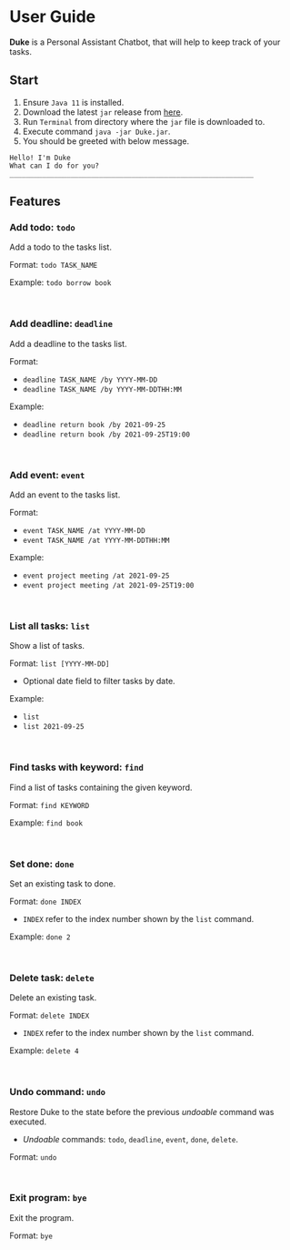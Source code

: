 # User Guide
**Duke** is a Personal Assistant Chatbot, that will help to keep track of your tasks.

## Start
1. Ensure `Java 11` is installed.
1. Download the latest `jar` release from [here](https://github.com/TanChiaChun/ip/releases).
1. Run `Terminal` from directory where the `jar` file is downloaded to.
1. Execute command `java -jar Duke.jar`.
1. You should be greeted with below message.
```
Hello! I'm Duke
What can I do for you?
____________________________________________________________
```

## Features

### Add todo: `todo`
Add a todo to the tasks list.

Format: `todo TASK_NAME`

Example: `todo borrow book`

&nbsp;
### Add deadline: `deadline`
Add a deadline to the tasks list.

Format:
* `deadline TASK_NAME /by YYYY-MM-DD`
* `deadline TASK_NAME /by YYYY-MM-DDTHH:MM`

Example:
* `deadline return book /by 2021-09-25`
* `deadline return book /by 2021-09-25T19:00`

&nbsp;
### Add event: `event`
Add an event to the tasks list.

Format:
* `event TASK_NAME /at YYYY-MM-DD`
* `event TASK_NAME /at YYYY-MM-DDTHH:MM`

Example:
* `event project meeting /at 2021-09-25`
* `event project meeting /at 2021-09-25T19:00`

&nbsp;
### List all tasks: `list`
Show a list of tasks.

Format: `list [YYYY-MM-DD]`
* Optional date field to filter tasks by date.

Example:
* `list`
* `list 2021-09-25`

&nbsp;
### Find tasks with keyword: `find`
Find a list of tasks containing the given keyword.

Format: `find KEYWORD`

Example: `find book`

&nbsp;
### Set done: `done`
Set an existing task to done.

Format: `done INDEX`
* `INDEX` refer to the index number shown by the `list` command.

Example: `done 2`

&nbsp;
### Delete task: `delete`
Delete an existing task.

Format: `delete INDEX`
* `INDEX` refer to the index number shown by the `list` command.

Example: `delete 4`

&nbsp;
### Undo command: `undo`
Restore Duke to the state before the previous *undoable* command was executed.
* *Undoable* commands: `todo`, `deadline`, `event`, `done`, `delete`.

Format: `undo`

&nbsp;
### Exit program: `bye`
Exit the program.

Format: `bye`
